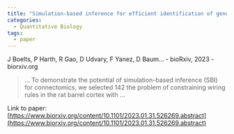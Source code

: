 ```yaml
---
title: "Simulation-based inference for efficient identification of generative models in connectomics"
categories:
  - Quantitative Biology
tags:
  - paper
---
```

J Boelts, P Harth, R Gao, D Udvary, F Yanez, D Baum… - bioRxiv, 2023 - biorxiv.org



>… To demonstrate the potential of simulation-based inference (SBI) for connectomics, we selected 142 the problem of constraining wiring rules in the rat barrel cortex with …

Link to paper: [https://www.biorxiv.org/content/10.1101/2023.01.31.526269.abstract](https://www.biorxiv.org/content/10.1101/2023.01.31.526269.abstract)
